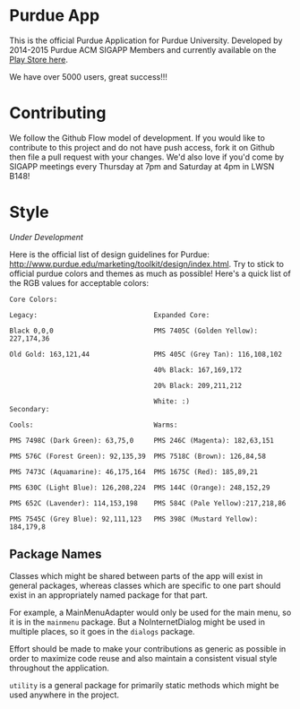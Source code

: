 # Purdue App

This is the official Purdue Application for Purdue University.
Developed by 2014-2015 Purdue ACM SIGAPP Members and currently available on the
[Play Store here](https://play.google.com/store/apps/details?id=edu.purdue.app).

We have over 5000 users, great success!!!

# Contributing

We follow the Github Flow model of development.
If you would like to contribute to this project and do not have push access, fork it on Github then file a pull request with your changes.
We'd also love if you'd come by SIGAPP meetings every Thursday at 7pm and Saturday at 4pm in LWSN B148!

# Style

*Under Development*

Here is the official list of design guidelines for Purdue: http://www.purdue.edu/marketing/toolkit/design/index.html.
Try to stick to official purdue colors and themes as much as possible!
Here's a quick list of the RGB values for acceptable colors:

    Core Colors:

    Legacy:                             Expanded Core:

    Black 0,0,0                         PMS 7405C (Golden Yellow): 227,174,36

    Old Gold: 163,121,44                PMS 405C (Grey Tan): 116,108,102

                                        40% Black: 167,169,172

                                        20% Black: 209,211,212

                                        White: :)
    Secondary:

    Cools:                              Warms:

    PMS 7498C (Dark Green): 63,75,0     PMS 246C (Magenta): 182,63,151

    PMS 576C (Forest Green): 92,135,39  PMS 7518C (Brown): 126,84,58

    PMS 7473C (Aquamarine): 46,175,164  PMS 1675C (Red): 185,89,21

    PMS 630C (Light Blue): 126,208,224  PMS 144C (Orange): 248,152,29

    PMS 652C (Lavender): 114,153,198    PMS 584C (Pale Yellow):217,218,86

    PMS 7545C (Grey Blue): 92,111,123   PMS 398C (Mustard Yellow): 184,179,8

## Package Names

Classes which might be shared between parts of the app will exist in general packages,
whereas classes which are specific to one part should exist in an appropriately named
package for that part.

For example, a MainMenuAdapter would only be used for the main menu, so it is in the
`mainmenu` package. But a NoInternetDialog might be used in multiple places, so it goes in the
`dialogs` package.

Effort should be made to make your contributions as generic as possible in order to
maximize code reuse and also maintain a consistent visual style throughout
the application.

`utility` is a general package for primarily static methods which might be used anywhere in
 the project.
